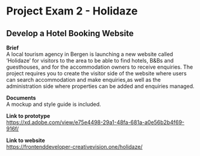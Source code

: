 # Project Exam 2 - Holidaze
## **Develop a Hotel Booking Website**

**Brief**\
A local tourism agency in Bergen is launching a new website called ‘Holidaze’ for visitors to the area to be able to find 
hotels, B&Bs and guesthouses, and for the accommodation owners to receive enquiries. The project requires you to create 
the visitor side of the website where users can search accommodation and make enquiries,as well as the administration side 
where properties can be added and enquiries managed.

**Documents**\
A mockup and style guide is included. 

**Link to prototype**\
https://xd.adobe.com/view/e75e4498-29a1-48fa-681a-a0e56b2b4f69-916f/

**Link to website**\
https://frontenddeveloper-creativevision.one/holidaze/
